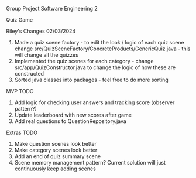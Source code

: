 Group Project Software Engineering 2

Quiz Game

Riley's Changes 02/03/2024
1. Made a quiz scene factory - to edit the look / logic of each quiz scene change src/QuizSceneFactory/ConcreteProducts/GenericQuiz.java - this will change all the quizzes
2. Implemented the quiz scenes for each category - change src/app/QuizConstructor.java to change the logic of how these are constructed
3. Sorted java classes into packages - feel free to do more sorting

MVP TODO
1. Add logic for checking user answers and tracking score (observer pattern?)
2. Update leaderboard with new scores after game
3. Add real questions to QuestionRepository.java

Extras TODO
1. Make question scenes look better
2. Make category scenes look better
3. Add an end of quiz summary scene
4. Scene memory management pattern? Current solution will just continuously keep adding scenes
